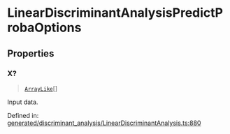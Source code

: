 # LinearDiscriminantAnalysisPredictProbaOptions

## Properties

### X?

> [`ArrayLike`](../types/ArrayLike.md)[]

Input data.

Defined in:  [generated/discriminant\_analysis/LinearDiscriminantAnalysis.ts:880](https://github.com/transitive-bullshit/scikit-learn-ts/blob/92ab806/packages/sklearn/src/generated/discriminant_analysis/LinearDiscriminantAnalysis.ts#L880)
